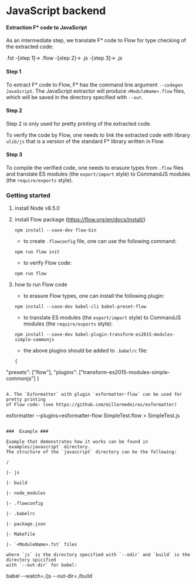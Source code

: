 JavaScript backend
===================================================================
#### Extraction F\* code to JavaScript ####

As an intermediate step, we translate F\* code to Flow for type checking 
of the extracted code:

.fst -[step 1]-> .flow -[step 2]-> .js -[step 3]-> .js

#### Step 1 ####

To extract F\* code to Flow, F\* has the command line argument `--codegen JavaScript`.
The JavaScript extractor will produce `<ModuleName>.flow` files, which will be saved 
in the directory specified with `--out`. 

#### Step 2 ####

Step 2 is only used for pretty printing of the extracted code.

To verify the code by Flow, one needs to link the extracted code with library `ulib/js`
that is a version of the standard F\* library written in Flow.

#### Step 3 ####

To compile the verified code, one needs to erasure types from `.flow` files and translate
ES modules (the `export/import` style) to CommandJS modules (the `require/exports` style).

###  Getting started ###

1. install Node v8.5.0
  
2. install Flow package (https://flow.org/en/docs/install/)
   
   ```
   npm install --save-dev flow-bin
   ```

   - to create `.flowconfig` file, one can use the following command:
   
   ```
   npm run flow init
   ```
   
   - to verify Flow code:
   
   ```
   npm run flow
   ```

3. how to run Flow code

   - to erasure Flow types, one can install the following plugin:
   
   ```
   npm install --save-dev babel-cli babel-preset-flow
   ```

   - to translate ES modules (the `export/import` style) to CommandJS modules 
   (the `require/exports` style):

   ```
   npm install --save-dev babel-plugin-transform-es2015-modules-simple-commonjs
   ```
   
   - the above plugins should be added to `.babelrc` file:
   
   ```
   {
  "presets": ["flow"],
  "plugins": ["transform-es2015-modules-simple-commonjs"]
   }
   ```
 
4. The `Esformatter` with plugin `esformatter-flow` can be used for pretty printing 
   of Flow code: (see https://github.com/millermedeiros/esformatter)
  
   ```
   esformatter --plugins=esformatter-flow SimpleTest.flow > SimpleTest.js
   ```
   
  ###  Example ###
  
  Example that demonstrates how it works can be found in `examples/javascript` directory.
  The structure of the `javascript` directory can be the following:
  
   /
   
  |- js
  
  |- build
  
  |- node_modules
  
  |- .flowconfig
  
  |- .babelrc
  
  |- package.json
  
  |- Makefile
  
  |- `<ModuleName>.fst` files
  
 where `js` is the directory specified with `--odir` and `build` is the directory spicified 
 with `--out-dir` for babel:
 
   ```
   babel --watch=./js --out-dir=./build
   ```
